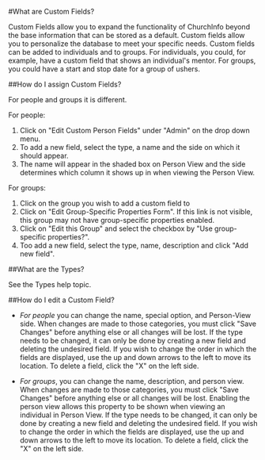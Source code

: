 #What are Custom Fields?

Custom Fields allow you to expand the functionality of ChurchInfo beyond the base information that can be stored as a default. Custom fields allow you to personalize the database to meet your specific needs. Custom fields can be added to individuals and to groups. For individuals, you could, for example, have a custom field that shows an individual's mentor. For groups, you could have a start and stop date for a group of ushers.

##How do I assign Custom Fields?

For people and groups it is different.

For people:

1. Click on "Edit Custom Person Fields" under "Admin" on the drop down menu. 
2. To add a new field, select the type, a name and the side on which it should appear. 
3. The name will appear in the shaded box on Person View and the side determines which column it shows up in when viewing the Person View.

For groups:

1. Click on the group you wish to add a custom field to 
2. Click on "Edit Group-Specific Properties Form". 
If this link is not visible, this group may not have group-specific properties enabled. 
3. Click on "Edit this Group" and select the checkbox by "Use group-specific properties?". 
4. Too add a new field, select the type, name, description and click "Add new field".

##What are the Types?

See the Types help topic.

##How do I edit a Custom Field?

- *For people* you can change the name, special option, and Person-View side.  When changes are made to those categories, you must click "Save Changes" before anything else or all changes will be lost. If the type needs to be changed, it can only be done by creating a new field and deleting the undesired field. If you wish to change the order in which the fields are displayed, use the up and down arrows to the left to move its location.  To delete a field, click the "X" on the left side.

- *For groups*, you can change the name, description, and person view. When changes are made to those categories, you must click "Save Changes" before anything else or all changes will be lost. Enabling the person view allows this property to be shown when viewing an individual in Person View. If the type needs to be changed, it can only be done by creating a new field and deleting the undesired field. If you wish to change the order in which the fields are displayed, use the up and down arrows to the left to move its location. To delete a field, click the "X" on the left side.
